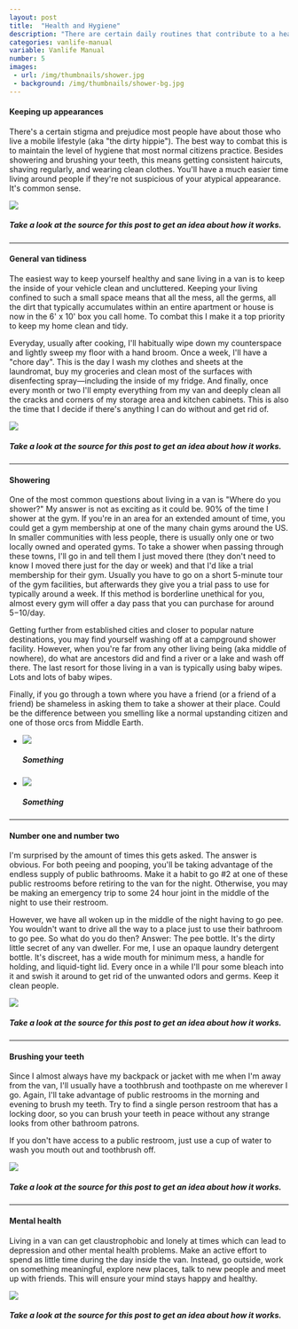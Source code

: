 ```yaml
---
layout: post
title:  "Health and Hygiene"
description: "There are certain daily routines that contribute to a healthy body. To adapt these aspects to a mobile lifestyle requires a certain degree of unconventional creativity."
categories: vanlife-manual
variable: Vanlife Manual
number: 5
images:
 - url: /img/thumbnails/shower.jpg
 - background: /img/thumbnails/shower-bg.jpg
---
```

#### Keeping up appearances

There's a certain stigma and prejudice most people have about those who live a mobile lifestyle (aka "the dirty hippie"). The best way to combat this is to maintain the level of hygiene that most normal citizens practice. Besides showering and brushing your teeth, this means getting consistent haircuts, shaving regularly, and wearing clean clothes. You'll have a much easier time living around people if they're not suspicious of your atypical appearance. It's common sense.

<img src="../img/thumbnails/test.jpg" /> 

##### Take a look at the source for this post to get an idea about how it works.

<hr />

#### General van tidiness

The easiest way to keep yourself healthy and sane living in a van is to keep the inside of your vehicle clean and uncluttered. Keeping your living confined to such a small space means that all the mess, all the germs, all the dirt that typically accumulates within an entire apartment or house is now in the 6' x 10' box you call home. To combat this I make it a top priority to keep my home clean and tidy.

Everyday, usually after cooking, I'll habitually wipe down my counterspace and lightly sweep my floor with a hand broom. Once a week, I'll have a "chore day". This is the day I wash my clothes and sheets at the laundromat, buy my groceries and clean most of the surfaces with disenfecting spray—including the inside of my fridge. And finally, once every month or two I'll empty everything from my van and deeply clean all the cracks and corners of my storage area and kitchen cabinets. This is also the time that I decide if there's anything I can do without and get rid of.

<img src="../img/post-images/clean-brush.jpg" /> 

##### Take a look at the source for this post to get an idea about how it works.

<hr />

#### Showering

One of the most common questions about living in a van is "Where do you shower?" My answer is not as exciting as it could be. 90% of the time I shower at the gym. If you're in an area for an extended amount of time, you could get a gym membership at one of the many chain gyms around the US. In smaller communities with less people, there is usually only one or two locally owned and operated gyms. To take a shower when passing through these towns, I'll go in and tell them I just moved there (they don't need to know I moved there just for the day or week) and that I'd like a trial membership for their gym. Usually you have to go on a short 5-minute tour of the gym facilities, but afterwards they give you a trial pass to use for typically around a week. If this method is borderline unethical for you, almost every gym will offer a day pass that you can purchase for around $5-$10/day. 

Getting further from established cities and closer to popular nature destinations, you may find yourself washing off at a campground shower facility. However, when you're far from any other living being (aka middle of nowhere), do what are ancestors did and find a river or a lake and wash off there. The last resort for those living in a van is typically using baby wipes. Lots and lots of baby wipes.

Finally, if you go through a town where you have a friend (or a friend of a friend) be shameless in asking them to take a shower at their place. Could be the difference between you smelling like a normal upstanding citizen and one of those orcs from Middle Earth.

<div class="flexslider article-slider">
<ul class="slides">
  <li>
    <img src="../img/post-images/clean-shower.jpg" /><h5>Something</h5>
  </li>
   <li>
    <img src="../img/post-images/clean-shower2.jpg" /><h5>Something</h5>
  </li>
</ul>
</div>

<hr />

#### Number one and number two

I'm surprised by the amount of times this gets asked. The answer is obvious. For both peeing and pooping, you'll be taking advantage of the endless supply of public bathrooms. Make it a habit to go #2 at one of these public restrooms before retiring to the van for the night. Otherwise, you may be making an emergency trip to some 24 hour joint in the middle of the night to use their restroom.

However, we have all woken up in the middle of the night having to go pee. You wouldn't want to drive all the way to a place just to use their bathroom to go pee. So what do you do then? Answer: The pee bottle. It's the dirty little secret of any van dweller. For me, I use an opaque laundry detergent bottle. It's discreet, has a wide mouth for minimum mess, a handle for holding, and liquid-tight lid. Every once in a while I'll pour some bleach into it and swish it around to get rid of the unwanted odors and germs. Keep it clean people.

<img src="../img/post-images/clean-pee.jpg" /> 

##### Take a look at the source for this post to get an idea about how it works.

<hr />

#### Brushing your teeth

Since I almost always have my backpack or jacket with me when I'm away from the van, I'll usually have a toothbrush and toothpaste on me wherever I go. Again, I'll take advantage of public restrooms in the morning and evening to brush my teeth. Try to find a single person restroom that has a locking door, so you can brush your teeth in peace without any strange looks from other bathroom patrons.

If you don't have access to a public restroom, just use a cup of water to wash you mouth out and toothbrush off.

<img src="../img/post-images/clean-toothbrush.jpg" /> 

##### Take a look at the source for this post to get an idea about how it works.

<hr />

#### Mental health

Living in a van can get claustrophobic and lonely at times which can lead to depression and other mental health problems. Make an active effort to spend as little time during the day inside the van. Instead, go outside, work on something meaningful, explore new places, talk to new people and meet up with friends. This will ensure your mind stays happy and healthy.

<img src="../img/post-images/clean-mental.jpg" /> 

##### Take a look at the source for this post to get an idea about how it works.